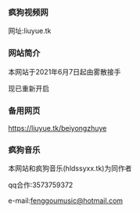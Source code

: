 ### 疯狗视频网
网址:liuyue.tk
### 网站简介

本网站于2021年6月7日起由雾散接手

现已重新开启
### 备用网页

https://liuyue.tk/beiyongzhuye
### 疯狗音乐

本网站和疯狗音乐(hldssyxx.tk)为同作者

qq合作:3573759372

e-mail:fenggoumusic@hotmail.com
